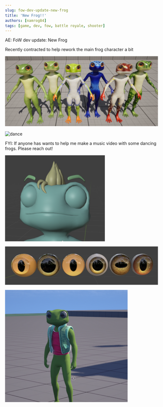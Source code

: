 ```yaml
---
slug: fow-dev-update-new-frog
title: 'New Frog!!'
authors: [namrog84]
tags: [game, dev, fow, battle royale, shooter]
---
```


AE: FoW dev update: New Frog

Recently contracted to help rework the main frog character a bit

![froglineup](img/froglineup.png)

![dance](img/dance3.webp)

FYI: If anyone has wants to help me make a music video with some dancing frogs. Please reach out! 

![eyebrows](img/eyebrows.png)

![eyes](img/eyes.png)

![jacket](img/jacket.png)

